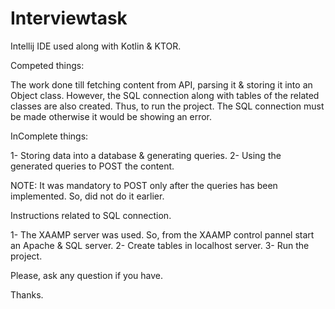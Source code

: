 # Interviewtask

Intellij IDE used along with Kotlin & KTOR.

Competed things:

The work done till fetching content from API, parsing it & storing it into an Object class. However, the SQL connection along with tables of the related classes are also created.
Thus, to run the project. The SQL connection must be made otherwise it would be showing an error.

InComplete things:

1- Storing data into a database & generating queries.
2- Using the generated queries to POST the content.

NOTE: It was mandatory to POST only after the queries has been implemented. So, did not do it earlier.

Instructions related to SQL connection.

1- The XAAMP server was used. So, from the XAAMP control pannel start an Apache & SQL server.
2- Create tables in localhost server.
3- Run the project.

Please, ask any question if you have. 

Thanks. 
